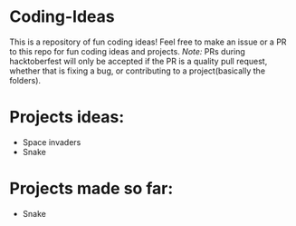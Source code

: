 # Coding-Ideas
This is a repository of fun coding ideas! Feel free to make an issue or a PR to this repo for fun coding ideas and projects. *Note:* PRs during hacktoberfest will only be accepted if the PR is a quality pull request, whether that is fixing a bug, or contributing to a project(basically the folders).

# Projects ideas:
* Space invaders
* Snake
# Projects made so far:
* Snake
